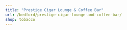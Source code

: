 ```yaml
---
title: "Prestige Cigar Lounge & Coffee Bar"
url: /bedford/prestige-cigar-lounge-and-coffee-bar/
shop: tobacco
---
```


